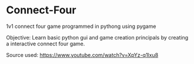 # Connect-Four
1v1 connect four game programmed in pythong using pygame

Objective: Learn basic python gui and game creation principals by creating a interactive connect four game.

Source used: https://www.youtube.com/watch?v=XpYz-q1lxu8
